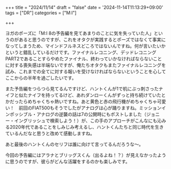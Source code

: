 +++
title = "2024/11/14"
draft = "false"
date = '2024-11-14T11:13:29+09:00'
tags = ["DR"]
categories = ["M:I"]

+++

ヨガのポーズに「M:I 8の予告編を見てあまりのことに気を失っていた人」というのがあると思うのですが、これをオタクが実践するとポーズではなくて事実になってしまうため、マインドフルネスどころではないんですね。何が言いたいかというと錯乱しているだけです。ファイナルレコニング、デッドレコニングPART2であることすらやめたファイナル、終わっていかなければならないことに対する喪失感は半端ないですが、俺たちオタクもまたファイナルレコニングを試み、これまでの全てに対する報いを受けなければならないということを心してここからの半年を過ごしたいです。

また予告編をつらつら見てるんですけど、ハントくんが1で机にぶっ刺さったナイフと似たナイフを持ってるけど、あれダンローくんがずっと持ち続けていたとかだったらめちゃくちゃ熱いですね。あと黄色と赤の飛行機がめちゃくちゃ可愛い！　前回のFIAT500もそうでしたがアナログは心が踊りますね。ミッションインポッシブル・アナログの逆襲の話は7の公開時にもポストしました（ジョニー・イングリッシュで検索しよう！）が、この手のアプローチがこんなにも沁みる2020年代であることをしみじみ考えるし、ハントくんたちと同じ時代を生きているんだなと思うと改めて感動しますね。

あと最後のハントくんのセリフは誰に向けて言ってるんだろうな〜。

今回の予告編にはアラナとブリッグスくん（出るよね！？）が見えなかったように思うのですが、彼らがどんな活躍をするのかも楽しみです。
